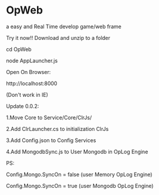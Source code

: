 OpWeb
=====
a easy and Real Time develop game/web frame

Try it now!!
Download and unzip to a folder

cd OpWeb

node AppLauncher.js

Open On Browser:

http://localhost:8000

(Don't work in IE)

Update 0.0.2:

1.Move Core to Service/Core/ClrJs/

2.Add ClrLauncher.cs to initialization ClrJs

3.Add Config.json to Config Services

4.Add MongodbSync.js to User Mongodb in OpLog Engine

PS:

Config.Mongo.SyncOn = false (user Memory OpLog Engine)

Config.Mongo.SyncOn = true (user Mongodb OpLog Engine)


